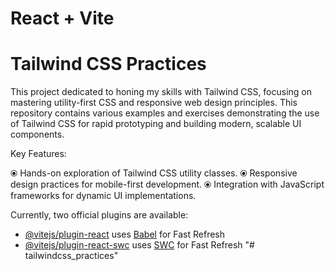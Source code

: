 # React + Vite


# Tailwind CSS Practices 

This project dedicated to honing my skills with Tailwind CSS, focusing on mastering utility-first CSS and responsive web design principles. This repository contains various examples and exercises demonstrating the use of Tailwind CSS for rapid prototyping and building modern, scalable UI components.

Key Features:

 ⦿ Hands-on exploration of Tailwind CSS utility classes.
 ⦿ Responsive design practices for mobile-first development.
 ⦿ Integration with JavaScript frameworks for dynamic UI implementations.

Currently, two official plugins are available:

- [@vitejs/plugin-react](https://github.com/vitejs/vite-plugin-react/blob/main/packages/plugin-react/README.md) uses [Babel](https://babeljs.io/) for Fast Refresh
- [@vitejs/plugin-react-swc](https://github.com/vitejs/vite-plugin-react-swc) uses [SWC](https://swc.rs/) for Fast Refresh
"# tailwindcss_practices" 
